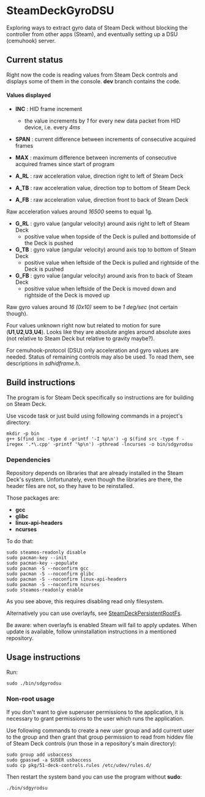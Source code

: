 # SteamDeckGyroDSU
Exploring ways to extract gyro data of Steam Deck without blocking the controller from other apps (Steam), and eventually setting up a DSU (cemuhook) server.

## Current status

Right now the code is reading values from Steam Deck controls and displays some of them in the console. **dev** branch contains the code.

#### Values displayed 

- **INC** : HID frame increment
  - the value increments by _1_ for every new data packet from HID device, i.e. every _4ms_
- **SPAN** : current difference between increments of consecutive acquired frames
- **MAX** : maximum difference between increments of consecutive acquired frames since start of program

- **A_RL** : raw acceleration value, direction right to left of Steam Deck
- **A_TB** : raw acceleration value, direction top to bottom of Steam Deck
- **A_FB** : raw acceleration value, direction front to back of Steam Deck

Raw acceleration values around _16500_ seems to equal 1g.

- **G_RL** : gyro value (angular velocity) around axis right to left of Steam Deck
  - positive value when topside of the Deck is pulled and bottomside of the Deck is pushed
- **G_TB** : gyro value (angular velocity) around axis top to bottom of Steam Deck
  - positive value when leftside of the Deck is pulled and rightside of the Deck is pushed
- **G_FB** : gyro value (angular velocity) around axis fron to back of Steam Deck
  - positive value when leftside of the Deck is moved down and rightside of the Deck is moved up

Raw gyro values around _16 (0x10)_ seem to be _1 deg/sec_ (not certain though).

Four values unknown right now but related to motion for sure (**U1**,**U2**,**U3**,**U4**). Looks like they are absolute angles around absolute axes (not relative to Steam Deck but relative to gravity maybe?).

For cemuhook-protocol (DSU) only acceleration and gyro values are needed. Status of remaining controls may also be used. To read them, see descriptions in _sdhidframe.h_.

## Build instructions

The program is for Steam Deck specifically so instructions are for building on Steam Deck.

Use vscode task or just build using following commands in a project's directory:

    mkdir -p bin
    g++ $(find inc -type d -printf '-I %p\n') -g $(find src -type f -iregex '.*\.cpp' -printf '%p\n') -pthread -lncurses -o bin/sdgyrodsu
    
### Dependencies

Repository depends on libraries that are already installed in the Steam Deck's system. Unfortunately, even though the libraries are there, the header files are not, so they have to be reinstalled.

Those packages are:
- **gcc**
- **glibc**
- **linux-api-headers**
- **ncurses**

To do that:

    sudo steamos-readonly disable
    sudo pacman-key --init
    sudo pacman-key --populate
    sudo pacman -S --noconfirm gcc
    sudo pacman -S --noconfirm glibc
    sudo pacman -S --noconfirm linux-api-headers
    sudo pacman -S --noconfirm ncurses
    sudo steamos-readonly enable
    
As you see above, this requires disabling read only filesystem. 

Alternatively you can use overlayfs, see [SteamDeckPersistentRootFs](https://github.com/Chloe-ko/SteamDeckPersistentRootFs).

Be aware: when overlayfs is enabled Steam will fail to apply updates. When update is available, follow uninstallation instructions in a mentioned repository.
  
## Usage instructions

Run:

    sudo ./bin/sdgyrodsu

### Non-root usage
  
If you don't want to give superuser permissions to the application, it is necessary to grant permissions to the user which runs the application.

Use following commands to create a new user group and add current user to the group and then grant that group permission to read from hiddev file of Steam Deck controls (run those in a repository's main directory):

    sudo group add usbaccess
    sudo gpasswd -a $USER usbaccess
    sudo cp pkg/51-deck-controls.rules /etc/udev/rules.d/
    
Then restart the system band you can use the program without **sudo**:

    ./bin/sdgyrodsu
    
